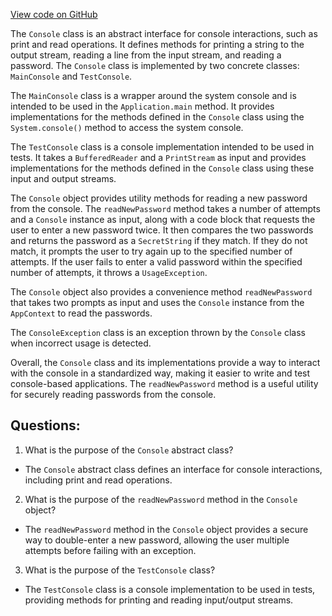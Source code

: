 [View code on GitHub](https://github.com/ergoplatform/ergo-appkit/appkit/src/main/scala/org/ergoplatform/appkit/cli/Console.scala)

The `Console` class is an abstract interface for console interactions, such as print and read operations. It defines methods for printing a string to the output stream, reading a line from the input stream, and reading a password. The `Console` class is implemented by two concrete classes: `MainConsole` and `TestConsole`.

The `MainConsole` class is a wrapper around the system console and is intended to be used in the `Application.main` method. It provides implementations for the methods defined in the `Console` class using the `System.console()` method to access the system console.

The `TestConsole` class is a console implementation intended to be used in tests. It takes a `BufferedReader` and a `PrintStream` as input and provides implementations for the methods defined in the `Console` class using these input and output streams.

The `Console` object provides utility methods for reading a new password from the console. The `readNewPassword` method takes a number of attempts and a `Console` instance as input, along with a code block that requests the user to enter a new password twice. It then compares the two passwords and returns the password as a `SecretString` if they match. If they do not match, it prompts the user to try again up to the specified number of attempts. If the user fails to enter a valid password within the specified number of attempts, it throws a `UsageException`.

The `Console` object also provides a convenience method `readNewPassword` that takes two prompts as input and uses the `Console` instance from the `AppContext` to read the passwords.

The `ConsoleException` class is an exception thrown by the `Console` class when incorrect usage is detected.

Overall, the `Console` class and its implementations provide a way to interact with the console in a standardized way, making it easier to write and test console-based applications. The `readNewPassword` method is a useful utility for securely reading passwords from the console.
## Questions: 
 1. What is the purpose of the `Console` abstract class?
- The `Console` abstract class defines an interface for console interactions, including print and read operations.

2. What is the purpose of the `readNewPassword` method in the `Console` object?
- The `readNewPassword` method in the `Console` object provides a secure way to double-enter a new password, allowing the user multiple attempts before failing with an exception.

3. What is the purpose of the `TestConsole` class?
- The `TestConsole` class is a console implementation to be used in tests, providing methods for printing and reading input/output streams.